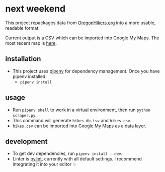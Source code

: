# next weekend

This project repackages data from [OregonHikers.org](http://www.oregonhikers.org) into a more usable, readable format.

Current output is a CSV which can be imported into Google My Maps. The most recent map is [here](https://www.google.com/maps/d/edit?hl=es&mid=1ezjdM8suiJzJKp_QuxbYRQRNj3Zpx2_H&ll=45.48824113998795%2C-122.17070642031251&z=11).

## installation
- This project uses [pipenv](https://github.com/pypa/pipenv) for dependency management. Once you have pipenv installed:
  - `pipenv install`

## usage
- Run `pipenv shell` to work in a virtual environment, then run `python scraper.py`.
- This command will generate `hikes_db.tsv` and `hikes.csv`.
- `hikes.csv` can be imported into Google My Maps as a data layer.

## development
- To get dev dependencies, run `pipenv install --dev`.
- Linter is [pylint](https://www.pylint.org/), currently with all default settings. I recommend integrating it into your editor ✨